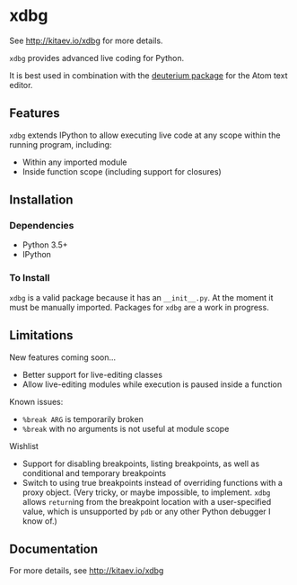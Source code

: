 # xdbg
See http://kitaev.io/xdbg for more details.

`xdbg` provides advanced live coding for Python.

It is best used in combination with the [deuterium package](https://github.com/nikitakit/deuterium) for the Atom text editor.

## Features
`xdbg` extends IPython to allow executing live code at any scope within the running program, including:
  * Within any imported module
  * Inside function scope (including support for closures)

## Installation

### Dependencies
* Python 3.5+
* IPython

### To Install

`xdbg` is a valid package because it has an `__init__.py`. At the moment it must be manually imported. Packages for `xdbg` are a work in progress.

## Limitations
New features coming soon...
* Better support for live-editing classes
* Allow live-editing modules while execution is paused inside a function

Known issues:
* `%break ARG` is temporarily broken
* `%break` with no arguments is not useful at module scope

Wishlist
* Support for disabling breakpoints, listing breakpoints, as well as conditional and temporary breakpoints
* Switch to using true breakpoints instead of overriding functions with a proxy object. (Very tricky, or maybe impossible, to implement. `xdbg` allows `return`ing from the breakpoint location with a user-specified value, which is unsupported by `pdb` or any other Python debugger I know of.)

## Documentation

For more details, see http://kitaev.io/xdbg
